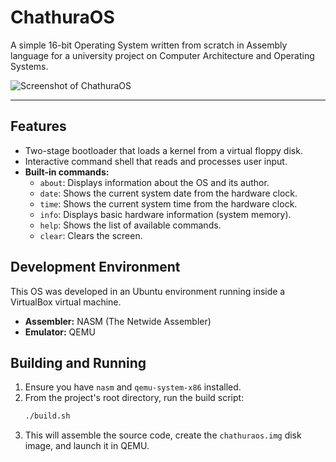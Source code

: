# ChathuraOS

A simple 16-bit Operating System written from scratch in Assembly language for a university project on Computer Architecture and Operating Systems.

![Screenshot of ChathuraOS](https://imgur.com/a/yN9HAxw)

---

## Features

- Two-stage bootloader that loads a kernel from a virtual floppy disk.
- Interactive command shell that reads and processes user input.
- **Built-in commands:**
  - `about`: Displays information about the OS and its author.
  - `date`: Shows the current system date from the hardware clock.
  - `time`: Shows the current system time from the hardware clock.
  - `info`: Displays basic hardware information (system memory).
  - `help`: Shows the list of available commands.
  - `clear`: Clears the screen.

## Development Environment

This OS was developed in an Ubuntu environment running inside a VirtualBox virtual machine.

- **Assembler:** NASM (The Netwide Assembler)
- **Emulator:** QEMU

## Building and Running

1.  Ensure you have `nasm` and `qemu-system-x86` installed.
2.  From the project's root directory, run the build script:
    ```bash
    ./build.sh
    ```
3.  This will assemble the source code, create the `chathuraos.img` disk image, and launch it in QEMU.
